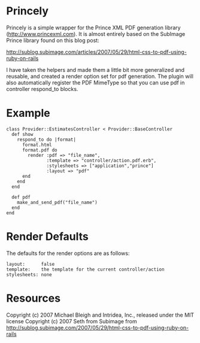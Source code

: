 Princely
========

Princely is a simple wrapper for the Prince XML PDF generation library 
(http://www.princexml.com). It is almost entirely based on the SubImage 
Prince library found on this blog post:

http://sublog.subimage.com/articles/2007/05/29/html-css-to-pdf-using-ruby-on-rails 

I have taken the helpers and made them a little bit more generalized and 
reusable, and created a render option set for pdf generation. The plugin
will also automatically register the PDF MimeType so that you can use
pdf in controller respond_to blocks.

Example
=======

    class Provider::EstimatesController < Provider::BaseController
      def show
        respond_to do |format|
          format.html
          format.pdf do
            render :pdf => "file_name", 
                   :template => "controller/action.pdf.erb", 
                   :stylesheets => ["application","prince"]
                   :layout => "pdf"
          end
        end
      end
  
      def pdf
        make_and_send_pdf("file_name")
      end
    end

Render Defaults
===============

The defaults for the render options are as follows:

    layout:      false
    template:    the template for the current controller/action
    stylesheets: none

Resources
=========

Copyright (c) 2007 Michael Bleigh and Intridea, Inc., released under the MIT license
Copyright (c) 2007 Seth from Subimage from http://sublog.subimage.com/2007/05/29/html-css-to-pdf-using-ruby-on-rails

